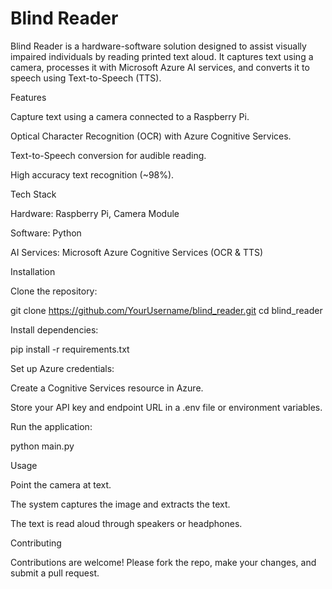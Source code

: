 # Blind Reader

Blind Reader is a hardware-software solution designed to assist visually impaired individuals by reading printed text aloud. It captures text using a camera, processes it with Microsoft Azure AI services, and converts it to speech using Text-to-Speech (TTS).

Features

Capture text using a camera connected to a Raspberry Pi.

Optical Character Recognition (OCR) with Azure Cognitive Services.

Text-to-Speech conversion for audible reading.

High accuracy text recognition (~98%).

Tech Stack

Hardware: Raspberry Pi, Camera Module

Software: Python

AI Services: Microsoft Azure Cognitive Services (OCR & TTS)

Installation

Clone the repository:

git clone https://github.com/YourUsername/blind_reader.git
cd blind_reader


Install dependencies:

pip install -r requirements.txt


Set up Azure credentials:

Create a Cognitive Services resource in Azure.

Store your API key and endpoint URL in a .env file or environment variables.

Run the application:

python main.py

Usage

Point the camera at text.

The system captures the image and extracts the text.

The text is read aloud through speakers or headphones.

Contributing

Contributions are welcome! Please fork the repo, make your changes, and submit a pull request.
